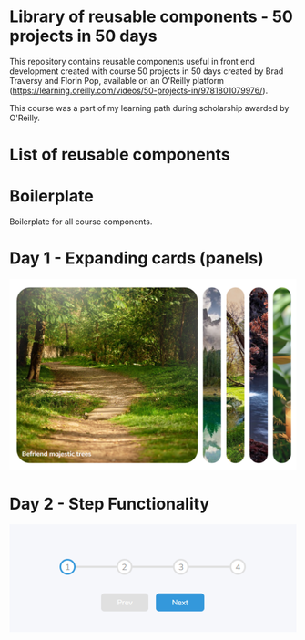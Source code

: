 # Library of reusable components - 50 projects in 50 days

This repository contains reusable components useful in front end development created with course 50 projects in 50 days created by Brad Traversy and Florin Pop, available on an O'Reilly platform (https://learning.oreilly.com/videos/50-projects-in/9781801079976/).

This course was a part of my learning path during scholarship awarded by O'Reilly.

# List of reusable components

# Boilerplate

Boilerplate for all course components.

# Day 1 - Expanding cards (panels)

![Expanding cards component](readme-img/day01.png)

# Day 2 - Step Functionality

<div style="text-align: center">
<img src="readme-img/day02.png">
</div>
